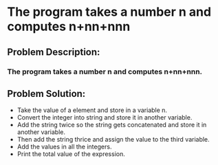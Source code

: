 # The program takes a number n and computes n+nn+nnn

## Problem Description:
### The program takes a number n and computes n+nn+nnn.

## Problem Solution: 
- Take the value of a element and store in a variable n.
- Convert the integer into string and store it in another variable.
- Add the string twice so the string gets concatenated and store it in another variable.
- Then add the string thrice and assign the value to the third variable.
- Add the values in all the integers.
-  Print the total value of the expression.
